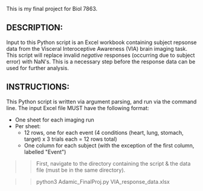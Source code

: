 This is my final project for Biol 7863. 

## DESCRIPTION: 
Input to this Python script is an Excel workbook containing subject repsonse data from the Visceral Interoceptive Awareness (VIA) brain imaging task.
This script will replace invalid *negative* responses (occurring due to subject error) with NaN's. This is a necessary step before the response data can be used for further analysis. 

## INSTRUCTIONS: 
This Python script is written via argument parsing, and run via the command line. 
The input Excel file MUST have the following format: 

- One sheet for each imaging run
- Per sheet: 
  - 12 rows, one for each event (4 conditions (heart, lung, stomach, target) x 3 trials each = 12 rows total)
  - One column for each subject (with the exception of the first column, labelled "Event") 

>> First, navigate to the directory containing the script & the data file (must be in the same directory). 

>> python3 Adamic_FinalProj.py VIA_response_data.xlsx
